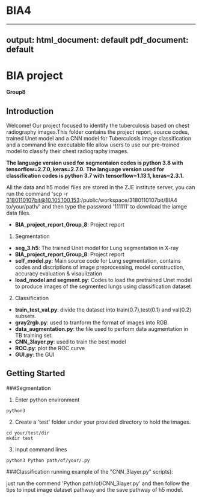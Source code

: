 # BIA4
---
output:
  html_document: default
  pdf_document: default
---
# BIA project
**Group8**
 
## Introduction

Welcome! Our project focused to identify the tuberculosis based on chest radiography images.This folder contains the project report, source codes, trained Unet model and a CNN model for Tuberculosis image classification and a command line executable file allow users to use our pre-trained model to classify their chest radiography images. 

**The language version used for segmentaion codes is python 3.8 with tensorflow=2.7.0, keras=2.7.0.**
**The language version used for classification codes is python 3.7 with tensorflow=1.13.1, keras=2.3.1.**


All the data and h5 model files are stored in the ZJE institute server, 
you can run the command 'scp -r 3180110107bit@10.105.100.153:/public/workspace/3180110107bit/BIA4 to/your/path/' and then type the password '111111' to download the iamge data files.


-   **BIA_project_report_Group_8**: Project report
1. Segmentation
-	**seg_3.h5**: The trained Unet model for Lung segmentation in X-ray
-	**BIA_project_report_Group_8**: Project report
-	**self_model.py**: Main source code for Lung segmentation, contains codes and discriptions of image preprocessing, model construction, accuracy evaluation & visaulization
-	**load_model and segment.py**: Codes to load the pretrained Unet model to produce images of the segmented lungs using classification dataset
2. Classification
-	**train_test_val.py**: divide the dataset into train(0.7),test(0.1) and val(0.2) subsets.
-	**gray2rgb.py**: used to tranform the format of images into RGB.
-	**data_augmentation.py**: the file used to perform data augmentation in TB training set.
-	**CNN_3layer.py**: used to train the best model
-	**ROC.py**: plot the ROC curve
-	**GUI.py**: the GUI 

## Getting Started 

###Segmentation
1. Enter python environment 
```text
python3
```

2. Create a 'test' folder under your provided directory to hold the images.
```text
cd your/test/dir
mkdir test
```
3. Input command lines
```text
python3 Python path/of/your/.py
```
###Classification
running example of the "CNN_3layer.py" scripts):

  just run the commend 'Python path/of/CNN_3layer.py' and then follow the tips to input image dataset pathway and the save pathway of h5 model.


